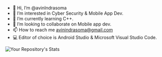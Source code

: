 - 👋 Hi, I’m @avinIndrasoma
- 👀 I’m interested in Cyber Security & Mobile App Dev.
- 🌱 I’m currently learning C++.
- 💞️ I’m looking to collaborate on Mobile app dev.
- 📫 How to reach me avinindrasoma@gmail.com
- 💻 Editor of choice is Android Studio & Microsoft Visual Studio Code.


![Your Repository's Stats](https://github-readme-stats.vercel.app/api?username=avinIndrasoma&show_icons=true)
<!---
avinIndrasoma/avinIndrasoma is a ✨ special ✨ repository because its `README.md` (this file) appears on your GitHub profile.
You can click the Preview link to take a look at your changes.
--->

